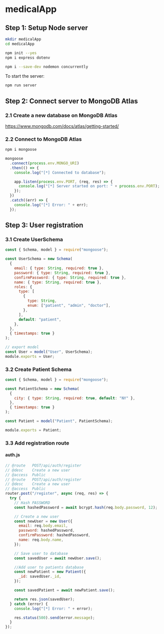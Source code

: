 # medicalApp

## Step 1: Setup Node server

```bash
mkdir medicalApp
cd medicalApp

npm init --yes
npm i express dotenv

npm i --save-dev nodemon concurrently
```

To start the server:

```bash
npm run server
```

## Step 2: Connect server to MongoDB Atlas

### 2.1 Create a new database on MongoDB Atlas

https://www.mongodb.com/docs/atlas/getting-started/

### 2.2 Connect to MongoDB Atlas

```bash
npm i mongoose
```

```javascript
mongoose
  .connect(process.env.MONGO_URI)
  .then(() => {
    console.log("[*] Connected to database");

    app.listen(process.env.PORT, (req, res) => {
      console.log("[*] Server started on port: " + process.env.PORT);
    });
  })
  .catch((err) => {
    console.log("[*] Error: " + err);
  });
```

## Step 3: User registration

### 3.1 Create UserSchema

```javascript
const { Schema, model } = require("mongoose");

const UserSchema = new Schema(
  {
    email: { type: String, required: true },
    password: { type: String, required: true },
    confirmPassword: { type: String, required: true },
    name: { type: String, required: true },
    roles: {
      type: [
        {
          type: String,
          enum: ["patient", "admin", "doctor"],
        },
      ],
      default: "patient",
    },
  },
  { timestamps: true }
);

// export model
const User = model("User", UserSchema);
module.exports = User;
```

### 3.2 Create Patient Schema

```javascript
const { Schema, model } = require("mongoose");

const PatientSchema = new Schema(
  {
    city: { type: String, required: true, default: "NY" },
  },
  { timestamps: true }
);

const Patient = model("Patient", PatientSchema);

module.exports = Patient;
```

### 3.3 Add registration route

#### auth.js

```javascript
// @route   POST/api/auth/register
// @desc    Create a new user
// @access  Public
// @route   POST/api/auth/register
// @desc    Create a new user
// @access  Public
router.post("/register", async (req, res) => {
  try {
    // Hash PASSWORD
    const hashedPassword = await bcrypt.hash(req.body.password, 12);

    // Create a new user
    const newUser = new User({
      email: req.body.email,
      password: hashedPassword,
      confirmPassword: hashedPassword,
      name: req.body.name,
    });

    // Save user to database
    const savedUser = await newUser.save();

    //Add user to patients database
    const newPatient = new Patient({
      _id: savedUser._id,
    });

    const savedPatient = await newPatient.save();

    return res.json(savedUser);
  } catch (error) {
    console.log("[*] Error: " + error);

    res.status(500).send(error.message);
  }
});
```
